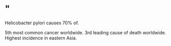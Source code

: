# "

Helicobacter pylori causes 70% of.

5th most common cancer worldwide.
3rd leading cause of death worldwide.
Highest incidence in eastern Asia.
